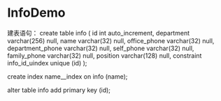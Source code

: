 # InfoDemo
建表语句：
create table info
(
id               int auto_increment,
department       varchar(256) null,
name             varchar(32)  null,
office_phone     varchar(32)  null,
department_phone varchar(32)  null,
self_phone       varchar(32)  null,
family_phone     varchar(32)  null,
position         varchar(128) null,
constraint info_id_uindex
unique (id)
);

create index name__index
on info (name);

alter table info
add primary key (id);

